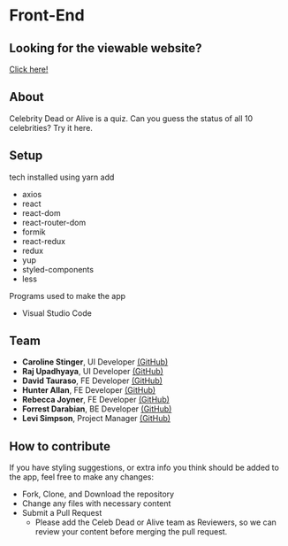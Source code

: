 # Front-End

Looking for the viewable website?
---
[Click here!](https://celeb-dead-or-alive-nov2019.netlify.com/)

About
---
Celebrity Dead or Alive is a quiz.  Can you guess the status of all
10 celebrities?  Try it here.


Setup
---

tech installed using yarn add
*   axios
*   react
*   react-dom
*   react-router-dom
*   formik
*   react-redux
*   redux
*   yup
*   styled-components
*   less

Programs used to make the app

*   Visual Studio Code



Team
---

*   **Caroline Stinger**, UI Developer [(GitHub)](https://github.com/kelpiy)
*   **Raj Upadhyaya**, UI Developer [(GitHub)](https://github.com/rUpadhyayahacks)
*   **David Tauraso**, FE Developer [(GitHub)](https://github.com/dtauraso)
*   **Hunter Allan**, FE Developer [(GitHub)](https://github.com/Hunter5555)
*   **Rebecca Joyner**, FE Developer [(GitHub)](https://github.com/rebeccajoyner)
*   **Forrest Darabian**, BE Developer [(GitHub)](https://github.com/Forrestdarabian)
*   **Levi Simpson**, Project Manager [(GitHub)](https://github.com/Levi-Huynh)

How to contribute
---

If you have styling suggestions, or extra info you think should be added to the app, feel free to make any changes:


*   Fork, Clone, and Download the repository
*   Change any files with necessary content
*   Submit a Pull Request
    *   Please add the Celeb Dead or Alive team as Reviewers, so we can review your content before merging the pull request.


